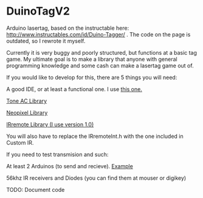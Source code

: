 # DuinoTagV2
Arduino lasertag, based on the instructable here: http://www.instructables.com/id/Duino-Tagger/ .  The code on the page is outdated, so I rewrote it myself.

Currently it is very buggy and poorly structured, but functions at a basic tag game.  My ultimate goal is to make a library that anyone with general programming knowledge and some cash can make a lasertag game out of.

If you would like to develop for this, there are 5 things you will need:

A good IDE, or at least a functional one.  I use <a href="http://dalpix.com/mariamole">this one.</a>

<a href="https://bitbucket.org/teckel12/arduino-toneac/wiki/Home">Tone AC Library</a>

<a href="https://github.com/adafruit/Adafruit_NeoPixel">Neopixel Library</a>

<a href="https://github.com/z3t0/Arduino-IRremote/releases">IRremote Library (I use version 1.0)</a>

You will also have to replace the IRremoteInt.h with the one included in Custom IR.


If you need to test transmision and such:

At least 2 Arduinos (to send and recieve). <a href="http://www.aliexpress.com/item/4PCS-2pcsATmega328-Mini-USB-Board-2pcs-USB-Cable-Nano-3-0-Atmel-ATmega328/1990724032.html">Example</a>

56khz IR receivers and Diodes (you can find them at mouser or digikey)

TODO: Document code

